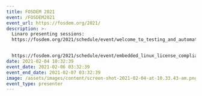 ```yaml
---
title: FOSDEM 2021
event: /FOSDEM2021
event_url: https://fosdem.org/2021/
description: >-
  Linaro presenting sessions:
  https://fosdem.org/2021/schedule/event/welcome_to_testing_and_automation_devroom/ 


  https://fosdem.org/2021/schedule/event/embedded_linux_license_compliance/
date: 2021-02-04 10:32:39
event_date: 2021-02-06 03:32:39
event_end_date: 2021-02-07 03:32:39
image: /assets/images/content/screen-shot-2021-02-04-at-10.33.43-am.png
event_type: presenter
---
```

